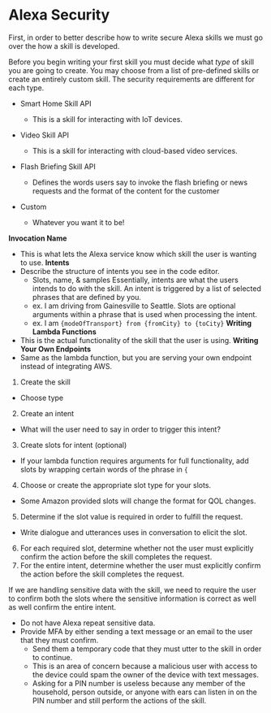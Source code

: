 # Alexa Security

First, in order to better describe how to write secure Alexa skills we must go over the how a skill is developed.

Before you begin writing your first skill you must decide what  _type_ of skill you are going to create.
You may choose from a list of pre-defined skills or create an entirely custom skill. The security requirements are different for each type.

- Smart Home Skill API
  - This is a skill for interacting with IoT devices.

- Video Skill API
  - This is a skill for interacting with cloud-based video services.

- Flash Briefing Skill API
  - Defines the words users say to invoke the flash briefing or news requests and the format of the content for the customer

- Custom
  - Whatever you want it to be!

**Invocation Name**
  - This is what lets the Alexa service know which skill the user is wanting to use.
**Intents**
  - Describe the structure of intents you see in the code editor.
    - Slots, name, & samples
  Essentially, intents are what the users intends to do with the skill. An intent is triggered by a list of selected phrases that are defined by you.
    - ex. I am driving from Gainesville to Seattle.
  Slots are optional arguments within a phrase that is used when processing the intent.
    - ex. I am `{modeOfTransport} from {fromCity} to {toCity}`
**Writing Lambda Functions**
  - This is the actual functionality of the skill that the user is using.
**Writing Your Own Endpoints**
  - Same as the lambda function, but you are serving your own endpoint instead of integrating AWS.

1. Create the skill
  - Choose type
2. Create an intent
  - What will the user need to say in order to trigger this intent?
3. Create slots for intent (optional)
  - If your lambda function requires arguments for full functionality, add slots by wrapping certain words of the phrase in `{`
4. Choose or create the appropriate slot type for your slots.
  - Some Amazon provided slots will change the format for QOL changes.
5. Determine if the slot value is required in order to fulfill the request.
  - Write dialogue and utterances uses in conversation to elicit the slot.
6. For each required slot, determine whether not the user must explicitly confirm the action before the skill completes the request.
7. For the entire intent, determine whether the user must explicitly confirm the action before the skill completes the request.

If we are handling sensitive data with the skill, we need to require the user to confirm both the slots where the sensitive information is correct as well as well confirm the entire intent.
  - Do not have Alexa repeat sensitive data.
  - Provide MFA by either sending a text message or an email to the user that they must confirm.
    - Send them a temporary code that they must utter to the skill in order to continue.
    - This is an area of concern because a malicious user with access to the device could spam the owner of the device with text messages.
    - Asking for a PIN number is useless because any member of the household, person outside, or anyone with ears can listen in on the PIN number and still perform the actions of the skill.
